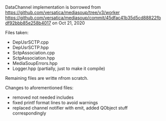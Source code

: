 DataChannel implementation is borrowed from https://github.com/versatica/mediasoup/tree/v3/worker
https://github.com/versatica/mediasoup/commit/45dfac41b35d5cd88822fbdf92bbb85e258b4017
on Oct 21, 2020

Files taken:
* DepUsrSCTP.cpp
* DepUsrSCTP.hpp
* SctpAssociation.cpp
* SctpAssociation.hpp
* MediaSoupErrors.hpp
* Logger.hpp (partially, just to make it compile)

Remaining files are writte nfrom scratch.

Changes to aforementioned files:
* removed not needed includes
* fixed printf format lines to avoid warnings
* replaced channel notifier with emit, added QObject stuff correspondingly
